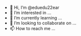 - 👋 Hi, I’m @eduedu22ear
- 👀 I’m interested in ...
- 🌱 I’m currently learning ...
- 💞️ I’m looking to collaborate on ...
- 📫 How to reach me ...

<!---
eduedu22ear/eduedu22ear is a ✨ special ✨ repository because its `README.md` (this file) appears on your GitHub profile.
You can click the Preview link to take a look at your changes.
--->
